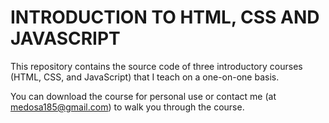 # INTRODUCTION TO HTML, CSS AND JAVASCRIPT

This repository contains the source code of three introductory courses (HTML, CSS, and JavaScript) that I teach on a one-on-one basis.

You can download the course for personal use or contact me (at medosa185@gmail.com) to walk you through the course.